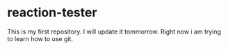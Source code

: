 # reaction-tester
This is my first repository.
I will update it tommorrow. Right now i am trying to learn how to use git.